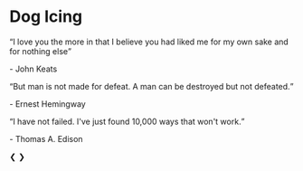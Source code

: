 <h1>Dog Icing</h1>

<!-- Slideshow container -->
<div class="slideshow-container">

  <!-- Full-width slides/quotes -->
  <div class="mySlides">
    <q>I love you the more in that I believe you had liked me for my own sake and for nothing else</q>
    <p class="author">- John Keats</p>
  </div>

  <div class="mySlides">
    <q>But man is not made for defeat. A man can be destroyed but not defeated.</q>
    <p class="author">- Ernest Hemingway</p>
  </div>

  <div class="mySlides">
    <q>I have not failed. I've just found 10,000 ways that won't work.</q>
    <p class="author">- Thomas A. Edison</p>
  </div>

  <!-- Next/prev buttons -->
  <a class="prev" onclick="plusSlides(-1)">&#10094;</a>
  <a class="next" onclick="plusSlides(1)">&#10095;</a>
</div>

<!-- Dots/bullets/indicators -->
<div class="dot-container">
  <span class="dot" onclick="currentSlide(1)"></span> 
  <span class="dot" onclick="currentSlide(2)"></span> 
  <span class="dot" onclick="currentSlide(3)"></span> 
</div>
